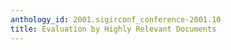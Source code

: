 ```yaml
---
anthology_id: 2001.sigirconf_conference-2001.10
title: Evaluation by Highly Relevant Documents
---
```

